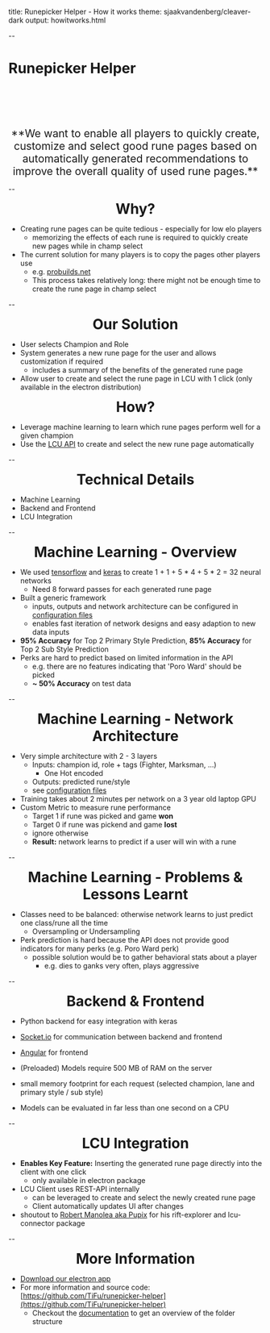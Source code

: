 title: Runepicker Helper - How it works
theme: sjaakvandenberg/cleaver-dark
output: howitworks.html

--

# Runepicker Helper

<div style="text-align:center; margin-top:100px; font-size:150%">
**We want to enable all players to quickly create, customize and select good 
rune pages based on automatically generated recommendations to improve the overall
quality of used rune pages.**
</div>

--

<div style="font-size: 200%; text-align:center"><b>Why?</b></div>


* Creating rune pages can be quite tedious - especially for low elo players
    * memorizing the effects of each rune is required to quickly create new pages while in champ select
* The current solution for many players is to copy the pages other players use
    * e.g. [probuilds.net](probuilds.net) 
    * This process takes relatively long: there might not be enough time to create the rune page in champ select

--

<div style="font-size: 200%; text-align:center"><b>Our Solution</b></div>

* User selects Champion and Role
* System generates a new rune page for the user and allows customization if required
    * includes a summary of the benefits of the generated rune page
* Allow user to create and select the rune page in LCU with 1 click (only available in the electron distribution)

<div style="font-size: 200%; text-align:center"><b>How?</b></div>

* Leverage machine learning to learn which rune pages perform well for a given champion
* Use the [LCU API](https://engineering.riotgames.com/news/architecture-league-client-update) to create and select the new rune page automatically

-- 

<div style="font-size: 200%; text-align:center"><b>Technical Details</b></div>

* Machine Learning
* Backend and Frontend
* LCU Integration

--

<div style="font-size: 200%; text-align:center"><b>Machine Learning - Overview</b></div>

* We used [tensorflow](https://www.tensorflow.org/) and [keras](https://keras.io/) to create 1 + 1 + 5 \* 4 + 5 \* 2 = 32 neural networks
    * Need 8 forward passes for each generated rune page 
* Built a generic framework
    * inputs, outputs and network architecture can be configured in [configuration files](https://github.com/TiFu/runepicker-helper/tree/master/ml/perks/netconfig)
    * enables fast iteration of network designs and easy adaption to new data inputs
* **95% Accuracy** for Top 2 Primary Style Prediction, **85% Accuracy** for Top 2 Sub Style Prediction
* Perks are hard to predict based on limited information in the API
    * e.g. there are no features indicating that 'Poro Ward' should be picked
    * **~ 50% Accuracy** on test data

-- 

<div style="font-size: 200%; text-align:center"><b>Machine Learning - Network Architecture</b></div>

* Very simple architecture with 2 - 3 layers
    * Inputs: champion id, role + tags (Fighter, Marksman, ...)
        * One Hot encoded
    * Outputs: predicted rune/style
    * see [configuration files](https://github.com/TiFu/runepicker-helper/tree/master/ml/perks/netconfig)
* Training takes about 2 minutes per network on a 3 year old laptop GPU
* Custom Metric to measure rune performance 
    * Target 1 if rune was picked and game **won**
    * Target 0 if rune was pickend and game **lost**
    * ignore otherwise
    * **Result:** network learns to predict if a user will win with a rune

--

<div style="font-size: 200%; text-align:center"><b>Machine Learning - Problems & Lessons Learnt</b></div>

* Classes need to be balanced: otherwise network learns to just predict one class/rune all the time
    * Oversampling or Undersampling
* Perk prediction is hard because the API does not provide good indicators for many perks (e.g. Poro Ward perk)
    * possible solution would be to gather behavioral stats about a player
        * e.g. dies to ganks very often, plays aggressive

--

<div style="font-size: 200%; text-align:center"><b>Backend & Frontend</b></div>

* Python backend for easy integration with keras
* [Socket.io](https://socket.io/) for communication between backend and frontend
* [Angular](https://angular.io/) for frontend


* (Preloaded) Models require 500 MB of RAM on the server
* small memory footprint for each request (selected champion, lane and primary style / sub style)
* Models can be evaluated in far less than one second on a CPU

--

<div style="font-size: 200%; text-align:center"><b>LCU Integration</b></div>

* **Enables Key Feature:** Inserting the generated rune page directly into the client with one click
    * only available in electron package
* LCU Client uses REST-API internally
    * can be leveraged to create and select the newly created rune page
    * Client automatically updates UI after changes
* shoutout to [Robert Manolea aka Pupix](https://github.com/Pupix) for his rift-explorer and lcu-connector package

--

<div style="font-size: 200%; text-align:center"><b>More Information</b></div>

* [Download our electron app](https://github.com/TiFu/runepicker-helper/releases)
* For more information and source code: [https://github.com/TiFu/runepicker-helper](https://github.com/TiFu/runepicker-helper)
    * Checkout the [documentation](https://github.com/TiFu/runepicker-helper/tree/master/documentation) 
      to get an overview of the folder structure
